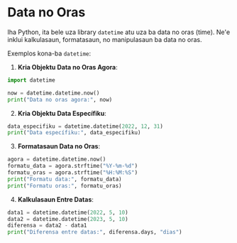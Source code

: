 # Data no Oras

Iha Python, ita bele uza library `datetime` atu uza ba data no oras (time). Ne'e inklui kalkulasaun, formatasaun, no manipulasaun ba data no oras.

Exemplos kona-ba `datetime`:

1. **Kria Objektu Data no Oras Agora**:

```python
import datetime

now = datetime.datetime.now()
print("Data no oras agora:", now)
```

2. **Kria Objektu Data Específiku**:

```python
data_especifiku = datetime.datetime(2022, 12, 31)
print("Data específiku:", data_especifiku)
```

3. **Formatasaun Data no Oras**:

```python
agora = datetime.datetime.now()
formatu_data = agora.strftime("%Y-%m-%d")
formatu_oras = agora.strftime("%H:%M:%S")
print("Formatu data:", formatu_data)
print("Formatu oras:", formatu_oras)
```

4. **Kalkulasaun Entre Datas**:

```python
data1 = datetime.datetime(2022, 5, 10)
data2 = datetime.datetime(2023, 5, 10)
diferensa = data2 - data1
print("Diferensa entre datas:", diferensa.days, "dias")
```
